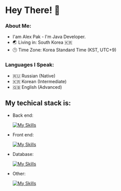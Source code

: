 # Hey There! 👋

### About Me:
- I'am Alex Pak - I'm Java Developer.
- 🌏 Living in: South Korea 🇰🇷  
- 🕒 Time Zone: Korea Standard Time (KST, UTC+9)


### Languages I Speak:
- 🇷🇺 Russian (Native)
- 🇰🇷 Korean (Intermediate)
- 🇬🇧 English (Advanced)

## My techical stack is:
- Back end:
  
  [![My Skills](https://skillicons.dev/icons?i=java,spring,hibernate&theme=light)](https://skillicons.dev)
- Front end:
  
  [![My Skills](https://skillicons.dev/icons?i=js,bootstrap,css,html)](https://skillicons.dev)
- Database:
  
  [![My Skills](https://skillicons.dev/icons?i=mysql,&theme=light)](https://skillicons.dev)
- Other:

  [![My Skills](https://skillicons.dev/icons?i=git,github,idea,maven,postman&theme=dark)](https://skillicons.dev)
